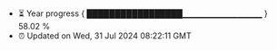 - ⏳ Year progress { █████████████████▁▁▁▁▁▁▁▁▁▁▁▁▁ } 58.02 %
- ⏰ Updated on Wed, 31 Jul 2024 08:22:11 GMT

